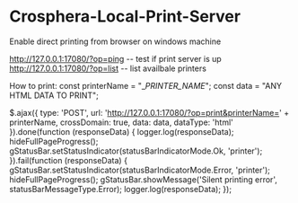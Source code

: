 # Crosphera-Local-Print-Server

Enable direct printing from browser on windows machine 

http://127.0.0.1:17080/?op=ping --  test if print server is up
http://127.0.0.1:17080/?op=list -- list availbale printers

How to print: 
  const printerName = "__PRINTER_NAME_";
  const data = "ANY HTML DATA TO PRINT";

  $.ajax({
            type: 'POST',
            url: 'http://127.0.0.1:17080/?op=print&printerName=' + printerName,
            crossDomain: true,
            data: data,
            dataType: 'html'
        }).done(function (responseData) {
            logger.log(responseData);
            hideFullPageProgress();
            gStatusBar.setStatusIndicator(statusBarIndicatorMode.Ok, 'printer');
        }).fail(function (responseData) {
            gStatusBar.setStatusIndicator(statusBarIndicatorMode.Error, 'printer');
            hideFullPageProgress();
            gStatusBar.showMessage('Silent printing error', statusBarMessageType.Error);
            logger.log(responseData);
        });